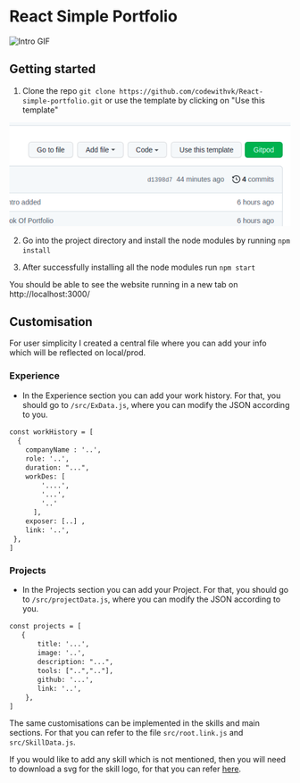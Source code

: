 
# React Simple Portfolio

![Intro GIF](https://github.com/codewithvk/React-simple-portfolio/blob/master/assets/Intro.gif)

## Getting started

1. Clone the repo 
    `git clone https://github.com/codewithvk/React-simple-portfolio.git`
    or use the template by clicking on "Use this template"
    
![Intro GIF](https://github.com/codewithvk/React-simple-portfolio/blob/master/assets/template.png)

2. Go into the project directory and install the node modules by running
	 `npm install`

3. After successfully installing all the node modules run
  `npm start`
  
 You should be able to see the website running in a new tab on http://localhost:3000/

## Customisation

For user simplicity I created a central file where you can add your info which will be reflected on local/prod.

### Experience
  - In the Experience section you can add your work history. For that, you should go to `/src/ExData.js`, where you can modify the JSON according to you.
  ```
  const workHistory = [
    {
      companyName : '..',
      role: '..',
      duration: "...",
      workDes: [
          '....',
          '...',
          '..'
        ],
      exposer: [..] ,
      link: '..',
   },
  ]
  ```

### Projects
  - In the Projects section you can add your Project. For that, you should go to `/src/projectData.js`, where you can modify the JSON according to you.
  ```
  const projects = [
     {
         title: '...',
         image: '..',
         description: "...",
         tools: ["..",".."],
         github: '...',
         link: '..',
      },
  ]
  ```
  
The same customisations can be implemented in the skills and main sections. For that you can refer to the file `src/root.link.js` and  `src/SkillData.js`.
 
If you would like to add any skill which is not mentioned, then you will need to download a svg for  the skill logo, for that you can refer [here](https://github.com/codewithvk/React-simple-portfolio/blob/master/src/SkillData.js#L77).


